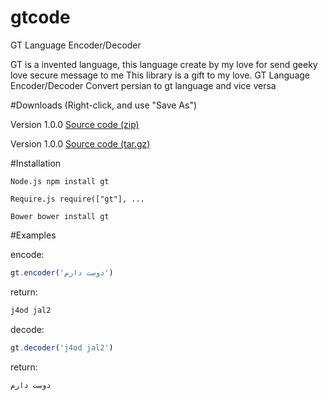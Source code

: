 # gtcode

GT Language Encoder/Decoder 

GT is a invented language, this language create by my love for send geeky love secure message to me
This library is a gift to my love.
GT Language Encoder/Decoder Convert persian to gt language and vice versa

#Downloads (Right-click, and use "Save As")

 Version 1.0.0 [Source code (zip)](https://github.com/arastu/gt/archive/1.0.0.zip)
 
 Version 1.0.0 [Source code (tar.gz)](https://github.com/arastu/gt/archive/1.0.0.tar.gz)
 
#Installation

```Node.js npm install gt```

```Require.js require(["gt"], ...```

```Bower bower install gt```

#Examples

encode:
```javascript
gt.encoder('دوست دارم')
```
return:
```html
j4od jal2
```

decode:
```javascript
gt.decoder('j4od jal2')
```

return:
```html
دوست دارم
```
